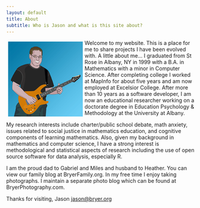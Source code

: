 ```yaml
---
layout: default
title: About
subtitle: Who is Jason and what is this site about?
---
```


<img src='/images/me.gif' align='left' style="padding:5px;">

Welcome to my website. This is a place for me to share projects I have been evolved with. A little about me… I graduated from St Rose in Albany, NY in 1999 with a B.A. in Mathematics with a minor in Computer Science. After completing college I worked at MapInfo for about five years and am now employed at Excelsior College. After more than 10 years as a software developer, I am now an educational researcher working on a doctorate degree in Education Psychology & Methodology at the University at Albany.

My research interests include charter/public school debate, math anxiety, issues related to social justice in mathematics education, and cognitive components of learning mathematics. Also, given my background in mathematics and computer science, I have a strong interest is methodological and statistical aspects of research including the use of open source software for data analysis, especially R.

I am the proud dad to Gabriel and Miles and husband to Heather. You can view our family blog at BryerFamily.org. In my free time I enjoy taking photographs. I maintain a separate photo blog which can be found at BryerPhotography.com.


Thanks for visiting, 
Jason
jason@bryer.org 
